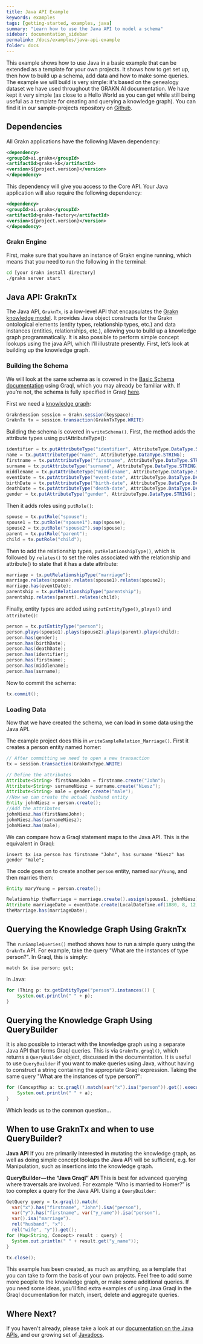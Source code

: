 ```yaml
---
title: Java API Example
keywords: examples
tags: [getting-started, examples, java]
summary: "Learn how to use the Java API to model a schema"
sidebar: documentation_sidebar
permalink: /docs/examples/java-api-example
folder: docs
---
```


This example shows how to use Java in a basic example that can be extended as a template for your own projects. It shows how to get set up, then how to build up a schema, add data and how to make some queries. The example we will build is very simple: it's based on the genealogy dataset we have used throughout the GRAKN.AI documentation. We have kept it very simple (as close to a Hello World as you can get while still being useful as a template for creating and querying a knowledge graph). You can find it in our sample-projects repository on [Github](https://github.com/graknlabs/sample-projects/tree/master/example-java-api-genealogy).

## Dependencies
All Grakn applications have the following Maven dependency:

```xml
<dependency>
<groupId>ai.grakn</groupId>
<artifactId>grakn-kb</artifactId>
<version>${project.version}</version>
</dependency>
```

This dependency will give you access to the Core API. Your Java application will also require the following dependency:

```xml
<dependency>
<groupId>ai.grakn</groupId>
<artifactId>grakn-factory</artifactId>
<version>${project.version}</version>
</dependency>
```

### Grakn Engine

First, make sure that you have an instance of Grakn engine running, which means that you need to run the following in the terminal:

```bash
cd [your Grakn install directory]
./grakn server start
```


## Java API: GraknTx

The Java API, `GraknTx`, is a low-level API that encapsulates the [Grakn knowledge model](../knowledge-model/model). It provides Java object constructs for the Grakn ontological elements (entity types, relationship types, etc.) and data instances (entities, relationships, etc.), allowing you to build up a knowledge graph programmatically. It is also possible to perform simple concept lookups using the java API, which I’ll illustrate presently. First, let’s look at building up the knowledge graph.

### Building the Schema

We will look at the same schema as is covered in the [Basic Schema documentation](../building-schema/basic-schema) using Graql, which you may already be familiar with. If you’re not, the schema is fully specified in Graql [here](../building-schema/basic-schema#the-complete-schema).

First we need a [knowledge graph](../java-library/setup#initialising-a-transaction-on-the-knowledge-base):

```java
GraknSession session = Grakn.session(keyspace);
GraknTx tx = session.transaction(GraknTxType.WRITE)
```


Building the schema is covered in `writeSchema()`. First, the method adds the attribute types using putAttributeType():

```java
identifier = tx.putAttributeType("identifier", AttributeType.DataType.STRING);
name = tx.putAttributeType("name", AttributeType.DataType.STRING);
firstname = tx.putAttributeType("firstname", AttributeType.DataType.STRING).sup(name);
surname = tx.putAttributeType("surname", AttributeType.DataType.STRING).sup(name);
middlename = tx.putAttributeType("middlename", AttributeType.DataType.STRING).sup(name);
eventDate = tx.putAttributeType("event-date", AttributeType.DataType.DATE);
birthDate = tx.putAttributeType("birth-date", AttributeType.DataType.DATE).sup(eventDate);
deathDate = tx.putAttributeType("death-date", AttributeType.DataType.DATE).sup(eventDate);
gender = tx.putAttributeType("gender", AttributeType.DataType.STRING);
```

Then it adds roles using `putRole()`:

```java
spouse = tx.putRole("spouse");
spouse1 = tx.putRole("spouse1").sup(spouse);
spouse2 = tx.putRole("spouse2").sup(spouse);
parent = tx.putRole("parent");
child = tx.putRole("child");
```

Then to add the relationship types, `putRelationshipType()`, which is followed by `relates()` to set the roles associated with the relationship and attribute() to state that it has a date attribute:

```java
marriage = tx.putRelationshipType("marriage");
marriage.relates(spouse).relates(spouse1).relates(spouse2);
marriage.has(eventDate);
parentship = tx.putRelationshipType("parentship");
parentship.relates(parent).relates(child);
```

Finally, entity types are added using `putEntityType()`, `plays()` and `attribute()`:

```java
person = tx.putEntityType("person");
person.plays(spouse1).plays(spouse2).plays(parent).plays(child);
person.has(gender);
person.has(birthDate);
person.has(deathDate);
person.has(identifier);
person.has(firstname);
person.has(middlename);
person.has(surname);
```

Now to commit the schema:

```java
tx.commit();
```

### Loading Data
Now that we have created the schema, we can load in some data using the Java API.

The example project does this in `writeSampleRelation_Marriage()`. First it creates a person entity named homer:

```java
// After committing we need to open a new transaction
tx = session.transaction(GraknTxType.WRITE)

// Define the attributes
Attribute<String> firstNameJohn = firstname.create("John");
Attribute<String> surnameNiesz = surname.create("Niesz");
Attribute<String> male = gender.create("male");
//Now we can create the actual husband entity
Entity johnNiesz = person.create();
//Add the attributes
johnNiesz.has(firstNameJohn);
johnNiesz.has(surnameNiesz);
johnNiesz.has(male);
```

We can compare how a Graql statement maps to the Java API. This is the equivalent in Graql:

```graql
insert $x isa person has firstname "John", has surname "Niesz" has gender "male";
```

The code goes on to create another `person` entity, named `maryYoung`, and then marries them:

```java
Entity maryYoung = person.create();

Relationship theMarriage = marriage.create().assign(spouse1, johnNiesz).assign(spouse2, maryYoung);
Attribute marriageDate = eventDate.create(LocalDateTime.of(1880, 8, 12, 0, 0, 0));
theMarriage.has(marriageDate);
```

## Querying the Knowledge Graph Using GraknTx

The `runSampleQueries()` method shows how to run a simple query using the `GraknTx` API. For example, take the query "What are the instances of type person?". In Graql, this is simply:

```graql
match $x isa person; get;
```

In Java:

```java
for (Thing p: tx.getEntityType("person").instances()) {
    System.out.println(" " + p);
}
```

## Querying the Knowledge Graph Using QueryBuilder

It is also possible to interact with the knowledge graph using a separate Java API that forms Graql queries. This is via `GraknTx.graql()`, which returns a `QueryBuilder` object, discussed in the documentation. It is useful to use `QueryBuilder` if you want to make queries using Java, without having to construct a string containing the appropriate Graql expression. Taking the same query "What are the instances of type person?":

```java
for (ConceptMap a: tx.graql().match(var("x").isa("person")).get().execute()) {
    System.out.println(" " + a);
}
```

Which leads us to the common question...

## When to use GraknTx and when to use QueryBuilder?

**Java API**
If you are primarily interested in mutating the knowledge graph, as well as doing simple concept lookups the Java API will be sufficient, e.g. for
Manipulation, such as insertions into the knowledge graph.


**QueryBuilder — the “Java Graql” API**
This is best for advanced querying where traversals are involved. For example “Who is married to Homer?” is too complex a query for the Java API. Using a `QueryBuilder`:

```java
GetQuery query = tx.graql().match(
  var("x").has("firstname", "John").isa("person"),
  var("y").has("firstname", var("y_name")).isa("person"),
  var().isa("marriage").
  rel("husband", "x").
  rel("wife", "y")).get();
for (Map<String, Concept> result : query) {
  System.out.println(" " + result.get("y_name"));
}

tx.close();
```


This example has been created, as much as anything, as a template that you can take to form the basis of your own projects. Feel free to add some more people to the knowledge graph, or make some additional queries. If you need some ideas, you’ll find extra examples of using Java Graql in the Graql documentation for match, insert, delete and aggregate queries.

## Where Next?
If you haven't already, please take a look at our [documentation on the Java APIs](../java-library/setup), and our growing set of [Javadocs](http://javadoc.io/doc/ai.grakn/grakn).
